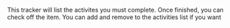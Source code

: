 This tracker will list the activites you must complete. Once finished, you can check off the item.
You can add and remove to the activities list if you want
